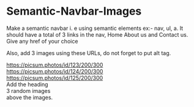 # Semantic-Navbar-Images

Make a semantic navbar i. e using semantic elements ex:- nav, ul, a. It should have a total of 3 links in the nav, Home About us and Contact us. Give any href of your choice

Also, add 3 images using these URLs, do not forget to put alt tag.

https://picsum.photos/id/123/200/300</br>
https://picsum.photos/id/124/200/300</br>
https://picsum.photos/id/125/200/300</br>
Add the heading</br> 3 random images</br> above the images.
